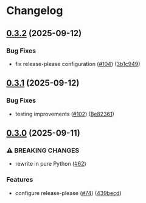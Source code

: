# Changelog

## [0.3.2](https://github.com/b-long/opentdf-python-sdk/compare/otdf-python-v0.3.1...otdf-python-v0.3.2) (2025-09-12)


### Bug Fixes

* fix release-please configuration ([#104](https://github.com/b-long/opentdf-python-sdk/issues/104)) ([3b1c949](https://github.com/b-long/opentdf-python-sdk/commit/3b1c949680b1c4e8ec5bae5d2dbb2f18dc53b559))

## [0.3.1](https://github.com/b-long/opentdf-python-sdk/compare/otdf-python-v0.3.0...otdf-python-v0.3.1) (2025-09-12)


### Bug Fixes

* testing improvements ([#102](https://github.com/b-long/opentdf-python-sdk/issues/102)) ([8e82361](https://github.com/b-long/opentdf-python-sdk/commit/8e8236190df157da8ab7fda0b6dfb9cd78bae3bf))

## [0.3.0](https://github.com/b-long/opentdf-python-sdk/compare/v0.2.20...otdf-python-v0.3.0) (2025-09-11)


### ⚠ BREAKING CHANGES

* rewrite in pure Python ([#62](https://github.com/b-long/opentdf-python-sdk/issues/62))

### Features

* configure release-please ([#74](https://github.com/b-long/opentdf-python-sdk/issues/74)) ([439becd](https://github.com/b-long/opentdf-python-sdk/commit/439becd82a5faf834a190516b64e21aa331c0176))
